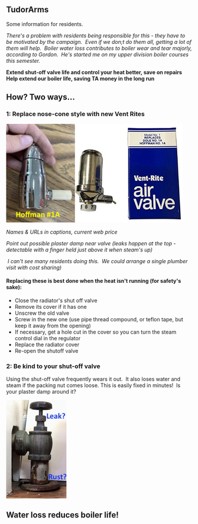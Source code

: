 ## TudorArms 

Some information for residents.   


*There's a problem with residents being responsible for this - they have to be motivated by the campaign.  Even if we don;t do them all, getting a lot of them will help.  Boiler water loss contributes to boiler wear and tear majorly, according to Gordon.  He's started me on my upper division boiler courses this semester.*

**Extend shut-off valve life and control your heat better, save on repairs**  
**Help extend our boiler life, saving TA money in the long run**

## How? Two ways...

### 1: Replace nose-cone style with new Vent Rites
![Valves](RadiatorValvesTxt.jpg)

*Names & URLs in captions, current web price*

*Point out possible plaster damp near valve (leaks happen at the top - detectable with a finger held just above it when steam's up)*



 *I can't see many residents doing this.  We could arrange a single plumber visit with cost sharing)*
#### Replacing these is best done when the heat isn't running (for safety's sake):   
- Close the radiator's shut off valve 
- Remove its cover if it has one 
- Unscrew the old valve 
- Screw in the new one (use pipe thread compound, or teflon tape, but keep it away from the opening) 
- If necessary, get a hole cut in the cover so you can turn the steam control dial in the regulator 
- Replace the radiator cover 
- Re-open the shutoff valve 

### 2: Be kind to your shut-off valve
Using the shut-off valve frequently wears it out.  It also loses water and steam if the packing nut comes loose.  This is easily fixed in minutes!  Is your plaster damp around it?

![Shutoff](ShutoffRad.jpg)

## Water loss reduces boiler life!

